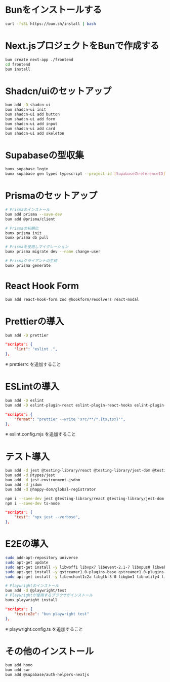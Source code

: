 # Bunをインストールする

```bash
curl -fsSL https://bun.sh/install | bash
```

# Next.jsプロジェクトをBunで作成する

```bash
bun create next-app ./frontend
cd frontend
bun install
```

# Shadcn/uiのセットアップ

```bash
bun add -D shadcn-ui
bun shadcn-ui init
bun shadcn-ui add button
bun shadcn-ui add form
bun shadcn-ui add input
bun shadcn-ui add card
bun shadcn-ui add skeleton
```

# Supabaseの型収集

```bash
bunx supabase login
bunx supabase gen types typescript --project-id [SupabaseのreferenceID] > src/app/type/database.types.ts
```

# Prismaのセットアップ

```bash
# Prismaのインストール
bun add prisma --save-dev
bun add @prisma/client

# Prismaの初期化
bunx prisma init
bunx prisma db pull

# Prismaを使用しマイグレーション
bunx prisma migrate dev --name change-user

# Prismaクライアントの生成
bunx prisma generate
```

# React Hook Form

```bash
bun add react-hook-form zod @hookform/resolvers react-modal
```

# Prettierの導入

```bash
bun add -D prettier
```

```json:package.json
"scripts": {
    "lint": "eslint .",
},
```

※ prettierrc を追加すること

# ESLintの導入

```bash
bun add -D eslint
bun add -D eslint-plugin-react eslint-plugin-react-hooks eslint-plugin-import eslint-plugin-jsx-a11y @typescript-eslint/eslint-plugin @typescript-eslint/parser
```

```json:package.json
"scripts": {
    "format": "prettier --write 'src/**/*.{ts,tsx}'",
},
```

※ eslint.config.mjs を追加すること

# テスト導入

```bash
bun add -d jest @testing-library/react @testing-library/jest-dom @testing-library/user-event ts-jest
bun add -d @types/jest
bun add -d jest-environment-jsdom
bun add -d jsdom
bun add -d @happy-dom/global-registrator
```

```bash
npm i --save-dev jest @testing-library/react @testing-library/jest-dom @testing-library/user-event ts-jest jest-environment-jsdom
npm i --save-dev ts-node
```

```json:package.json
"scripts": {
    "test": "npx jest --verbose",
},
```

# E2Eの導入

```bash
sudo add-apt-repository universe
sudo apt-get update
sudo apt-get install -y libwoff1 libvpx7 libevent-2.1-7 libopus0 libwebpdemux2 libharfbuzz-icu0 libenchant-2-2 libsecret-1-0 libhyphen0 libmanette-0.2-0 libflite1 libgles2
sudo apt-get install -y gstreamer1.0-plugins-base gstreamer1.0-plugins-good gstreamer1.0-plugins-ugly gstreamer1.0-libav
sudo apt-get install -y libenchant1c2a libgtk-3-0 libgbm1 libnotify4 libnss3 libxss1 libasound2 libxtst6 xdg-utils

# Playwrightのインストール
bun add -d @playwright/test
# Playwrightが使用するブラウザがインストール
bunx playwright install
```

```json:package.json
"scripts": {
    "test:e2e": "bun playwright test"
},
```

※ playwright.config.ts を追加すること

# その他のインストール

```bash
bun add hono
bun add swr
bun add @supabase/auth-helpers-nextjs
```

